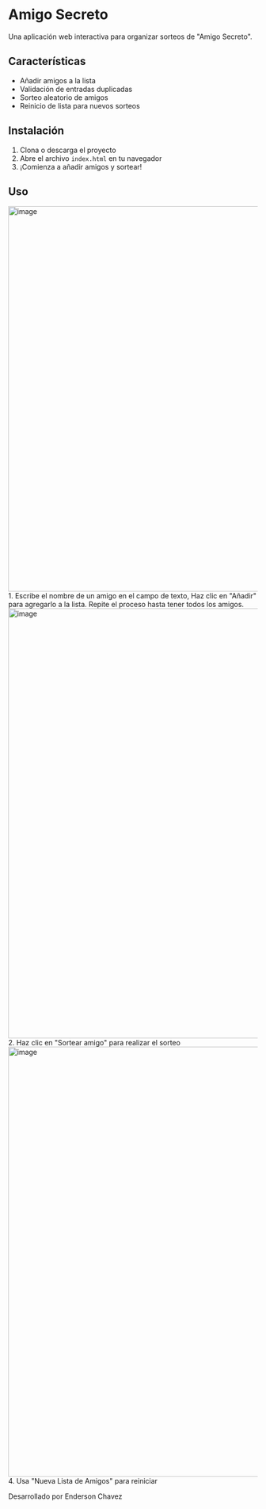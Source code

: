 # Amigo Secreto

Una aplicación web interactiva para organizar sorteos de "Amigo Secreto". 

## Características

- Añadir amigos a la lista
- Validación de entradas duplicadas
- Sorteo aleatorio de amigos
- Reinicio de lista para nuevos sorteos

## Instalación

1. Clona o descarga el proyecto
2. Abre el archivo `index.html` en tu navegador
3. ¡Comienza a añadir amigos y sortear!

## Uso
<img width="1920" height="778" alt="image" src="https://github.com/user-attachments/assets/68e46410-25db-4fd6-a261-b6a1ab8c8b62" />
1. Escribe el nombre de un amigo en el campo de texto, Haz clic en "Añadir" para agregarlo a la lista. Repite el proceso hasta tener todos los amigos.
<img width="1900" height="868" alt="image" src="https://github.com/user-attachments/assets/4032b371-c727-4b29-8c3f-ecedd354ec50" />
2. Haz clic en "Sortear amigo" para realizar el sorteo
<img width="1900" height="868" alt="image" src="https://github.com/user-attachments/assets/95e8b5b0-c6dc-4e65-b6cb-e06c93d357f6" />
4. Usa "Nueva Lista de Amigos" para reiniciar

Desarrollado por Enderson Chavez
